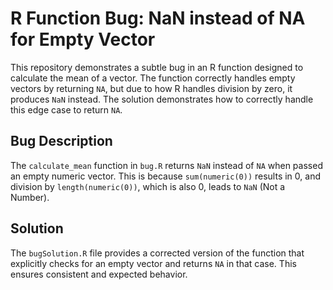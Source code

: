 # R Function Bug: NaN instead of NA for Empty Vector

This repository demonstrates a subtle bug in an R function designed to calculate the mean of a vector.  The function correctly handles empty vectors by returning `NA`, but due to how R handles division by zero, it produces `NaN` instead. The solution demonstrates how to correctly handle this edge case to return `NA`.

## Bug Description

The `calculate_mean` function in `bug.R` returns `NaN` instead of `NA` when passed an empty numeric vector.  This is because `sum(numeric(0))` results in 0, and division by `length(numeric(0))`, which is also 0, leads to `NaN` (Not a Number).

## Solution

The `bugSolution.R` file provides a corrected version of the function that explicitly checks for an empty vector and returns `NA` in that case.  This ensures consistent and expected behavior.
